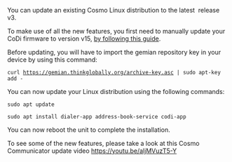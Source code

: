 You can update an existing Cosmo Linux distribution to the latest 
release v3.

To make use of all the new features, you first need to manually update
your CoDi firmware to version v15, [by following this
guide](https://support.planetcom.co.uk/index.php/Linux_for_Cosmo#Requirement_2_-_Codi_firmware_v15).

Before updating, you will have to import the gemian repository key in
your device by using this command:

`curl `[`https://gemian.thinkglobally.org/archive-key.asc`](https://gemian.thinkglobally.org/archive-key.asc)` | sudo apt-key add -`

You can now update your Linux distribution using the following commands:

`sudo apt update`

`sudo apt install dialer-app address-book-service codi-app`

You can now reboot the unit to complete the installation.

To see some of the new features, please take a look at this Cosmo
Communicator update video
[<https://youtu.be/aljMVuzT5-Y>](https://youtu.be/aljMVuzT5-Y)